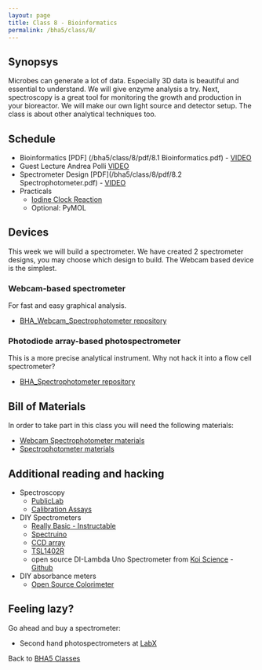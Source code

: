 ```yaml
---
layout: page
title: Class 8 - Bioinformatics
permalink: /bha5/class/8/
---
```


## Synopsys

Microbes can generate a lot of data. Especially 3D data is beautiful and essential to understand. We will give enzyme analysis a try. Next, spectroscopy is a great tool for monitoring the growth and production in your bioreactor. We will make our own light source and detector setup. The class is about other analytical techniques too.

## Schedule

* Bioinformatics [PDF] (/bha5/class/8/pdf/8.1 Bioinformatics.pdf) - [VIDEO](https://vimeo.com/260850851)
* Guest Lecture Andrea Polli [VIDEO](https://vimeo.com/260834867)
* Spectrometer Design [PDF](/bha5/class/8/pdf/8.2 Spectrophotometer.pdf) - [VIDEO](https://vimeo.com/260840245)
* Practicals
  * [Iodine Clock Reaction](/bha5/class/8/iodine-clock-reaction/)
  * Optional: PyMOL

## Devices

This week we will build a spectrometer. We have created 2 spectrometer designs, you may choose which design to build. The Webcam based device is the simplest.

### Webcam-based spectrometer

For fast and easy graphical analysis.

* [BHA_Webcam_Spectrophotometer repository](https://github.com/BioHackAcademy/BHA_Webcam_Spectrophotometer)

### Photodiode array-based photospectrometer

This is a more precise analytical instrument. Why not hack it into a flow cell spectrometer?

* [BHA_Spectrophotometer repository](https://github.com/BioHackAcademy/BHA_Spectrophotometer)

## Bill of Materials

In order to take part in this class you will need the following materials:

* [Webcam Spectrophotometer materials](https://github.com/BioHackAcademy/BHA_Webcam_Spectrophotometer)
* [Spectrophotometer materials](https://github.com/BioHackAcademy/BHA_Spectrophotometer)

## Additional reading and hacking

* Spectroscopy
  * [PublicLab](https://publiclab.org/wiki/spectrometry)
  * [Calibration Assays](http://www.iorodeo.com/colorimeter/assays)
* DIY Spectrometers
  * [Really Basic - Instructable](http://www.instructables.com/id/DIY-Spectroscope/)
  * [Spectruino](http://myspectral.com/)
  * [CCD array](http://publiclab.org/notes/bhickman/10-12-2013/ccd-diodearray-spectrometer)
  * [TSL1402R](http://playground.arduino.cc/Main/TSL1402R)
  * open source DI-Lambda Uno Spectrometer from [Koi Science](https://koi.science/tools/di-lambda-uno/) - [Github](https://github.com/koi-science)
* DIY absorbance meters
  * [Open Source Colorimeter](http://www.appropedia.org/Open-source_colorimeter)

## Feeling lazy?

Go ahead and buy a spectrometer:

* Second hand photospectrometers at [LabX](http://www.labx.com/spectrophotometer-uv-vis-fluor) 

Back to [BHA5 Classes](/bha5/classes/)